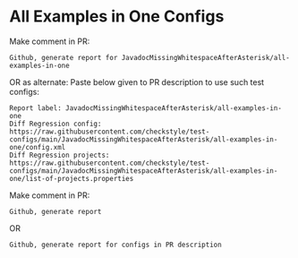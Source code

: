 # All Examples in One Configs
Make comment in PR:
```
Github, generate report for JavadocMissingWhitespaceAfterAsterisk/all-examples-in-one
```
OR as alternate:
Paste below given to PR description to use such test configs:
```
Report label: JavadocMissingWhitespaceAfterAsterisk/all-examples-in-one
Diff Regression config: https://raw.githubusercontent.com/checkstyle/test-configs/main/JavadocMissingWhitespaceAfterAsterisk/all-examples-in-one/config.xml
Diff Regression projects: https://raw.githubusercontent.com/checkstyle/test-configs/main/JavadocMissingWhitespaceAfterAsterisk/all-examples-in-one/list-of-projects.properties
```
Make comment in PR:
```
Github, generate report
```
OR
```
Github, generate report for configs in PR description
```
